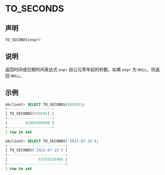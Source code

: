 # TO_SECONDS

## 声明

```sql
TO_SECONDS(expr)
```

## 说明

返回时间或日期时间表达式 `expr` 自公元零年起的秒数。如果 `expr` 为 `NULL`，则返回 `NULL`。

## 示例

```sql
obclient> SELECT TO_SECONDS(950501);
+--------------------+
| TO_SECONDS(950501) |
+--------------------+
|        62966505600 |
+--------------------+
1 row in set 

obclient> SELECT TO_SECONDS('2021-07-15');
+--------------------------+
| TO_SECONDS('2021-07-15') |
+--------------------------+
|              63793526400 |
+--------------------------+
1 row in set 
```
